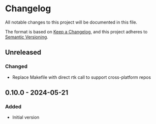 # Changelog

All notable changes to this project will be documented in this file.

The format is based on [Keep a Changelog](https://keepachangelog.com/en/1.0.0/),
and this project adheres to [Semantic Versioning](https://semver.org/spec/v2.0.0.html).

## Unreleased

### Changed
- Replace Makefile with direct rtk call to support cross-platform repos

## 0.10.0 - 2024-05-21
### Added
- Initial version
